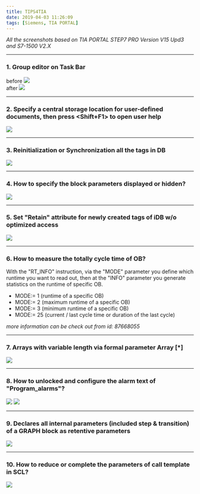 ```yaml
---
title: TIPS4TIA
date: 2019-04-03 11:26:09
tags: [Siemens, TIA PORTAL]
---
```

*All the screenshots based on TIA PORTAL STEP7 PRO Version V15 Upd3 and S7-1500 V2.X*
***
### 1. Group editor on Task Bar
before 
![](/images/TIPS4TIA_01.png)   
after
![](/images/TIPS4TIA_02.png)  
***
### 2. Specify a central storage location for user-defined documents, then press <Shift+F1> to open user help
![](/images/TIPS4TIA_03.png)  
***
### 3. Reinitialization or Synchronization all the tags in DB
![](/images/TIPS4TIA_04.png)  
***
### 4. How to specify the block parameters displayed or hidden?
![](/images/TIPS4TIA_05.png)
***
### 5. Set "Retain" attribute for newly created tags of iDB w/o optimized access 
![](/images/TIPS4TIA_06.png)
***
### 6. How to measure the totally cycle time of OB?
With the "RT_INFO" instruction, via the "MODE" parameter you define which runtime you want to read out, then at the "INFO" parameter you generate statistics on the runtime of specific OB.  
- MODE:= 1 (runtime of a specific OB)  
- MODE:= 2 (maximum runtime of a specific OB)  
- MODE:= 3 (minimum runtime of a specific OB)  
- MODE:= 25 (current / last cycle time or duration of the last cycle)  

*more information can be check out from id: 87668055*
***
### 7. Arrays with variable length via formal parameter Array [*]
![](/images/TIPS4TIA_07.png)
***
### 8. How to unlocked and configure the alarm text of "Program_alarms"?
![](/images/TIPS4TIA_08.png)
![](/images/TIPS4TIA_09.png)
***
### 9. Declares all internal parameters (included step & transition) of a GRAPH block as retentive parameters
![](/images/TIPS4TIA_10.png)
***
### 10. How to reduce or complete the parameters of call template in SCL?
![](/images/TIPS4TIA_11.png)